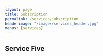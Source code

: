 ```yaml
---
layout: page
title: Subscription
permalink: /services/subscription
headerimage: "/images/services_header.jpg"
menus: [services]
---
```


## Service Five